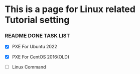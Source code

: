 # This is a page for Linux related Tutorial setting
### README DONE TASK LIST
- [X] PXE For Ubuntu 2022 
- [X] PXE For CentOS 2016(OLD) 
- [ ] Linux Command

